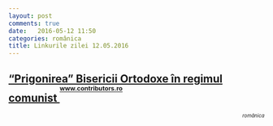 ```yaml
---
layout: post
comments: true
date:   2016-05-12 11:50
categories: românica
title: Linkurile zilei 12.05.2016
---
```


## [“Prigonirea” Bisericii Ortodoxe în regimul comunist ](http://www.contributors.ro/editorial/prigonirea-bisericii-ortodoxe-in-regimul-comunist/) <sup><sup><sup>www.contributors.ro</sup></sup></sup>  
<span style="float: right;" ><sup><sup>_românica_</sup></sup></span>
<br/>
